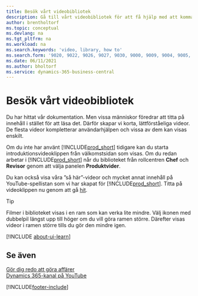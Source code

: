 ```yaml
---
title: Besök vårt videobibliotek
description: Gå till vårt videobibliotek för att få hjälp med att komma igång-videor som illustrerar vanliga "hur"-aktiviteter för produktvideor.
author: brentholtorf
ms.topic: conceptual
ms.devlang: na
ms.tgt_pltfrm: na
ms.workload: na
ms.search.keywords: 'video, library, how to'
ms.search.form: '9020, 9022, 9026, 9027, 9030, 9000, 9009, 9004, 9005, 9024, 9006, 9007, 9010, 9016, 9017'
ms.date: 06/11/2021
ms.author: bholtorf
ms.service: dynamics-365-business-central
---
```

# Besök vårt videobibliotek

Du har hittat vår dokumentation. Men vissa människor föredrar att titta på innehåll i stället för att läsa det. Därför skapar vi korta, lättförståeliga videor. De flesta videor kompletterar användarhjälpen och vissa av dem kan visas enskilt.  

Om du inte har använt [!INCLUDE[prod_short](includes/prod_short.md)] tidigare kan du starta introduktionsvideoklippen från välkomstsidan som visas. Om du redan arbetar i [!INCLUDE[prod_short](includes/prod_short.md)] når du biblioteket från rollcentren **Chef** och **Revisor** genom att välja panelen **Produktvider**.  

Du kan också visa våra ”så här”-videor och mycket annat innehåll på YouTube-spellistan som vi har skapat för [!INCLUDE[prod_short](includes/prod_short.md)]. Titta på videoklippen nu genom att gå [hit](https://go.microsoft.com/fwlink/?linkid=851533).

> [!Tip]  
> Filmer i biblioteket visas i en ram som kan verka lite mindre. Välj ikonen med dubbelpil längst upp till höger om du vill göra ramen större. Därefter visas videor i ramen större tills du gör den mindre igen.

[!INCLUDE [about-ui-learn](includes/about-ui-learn.md)]

## Se även

[Gör dig redo att göra affärer](ui-get-ready-business.md)  
[Dynamics 365-kanal på YouTube](https://www.youtube.com/channel/UCJGCg4rB3QSs8y_1FquelBQ)  


[!INCLUDE[footer-include](includes/footer-banner.md)]